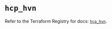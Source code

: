 # `hcp_hvn`

Refer to the Terraform Registry for docs: [`hcp_hvn`](https://registry.terraform.io/providers/hashicorp/hcp/0.94.1/docs/resources/hvn).
